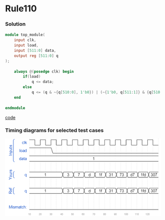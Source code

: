 # Rule110
### Solution
```Verilog
module top_module(
    input clk,
    input load,
    input [511:0] data,
    output reg [511:0] q
); 
    
    always @(posedge clk) begin
        if(load)
            q <= data;
        else
            q <= (q & ~{q[510:0], 1'b0}) | (~{1'b0, q[511:1]} & {q[510:0], 1'b0}) | (~q & {q[510:0], 1'b0});
    end

endmodule
```
[code](./117.v)

### Timing diagrams for selected test cases
![result](./result.png)